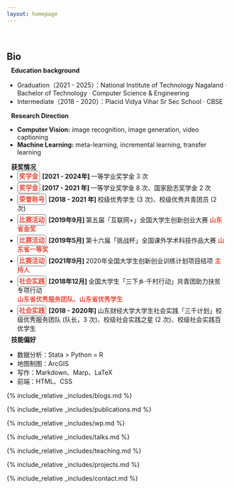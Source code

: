 ```yaml
---
layout: homepage
---
```



<h1 id="about-me"></h1>

<h2 style="margin: 60px 0px 10px;">Bio</h2>

<h4 style="margin:0 10px 0;">Education background</h4>

- Graduation（2021 - 2025）：National Institute of Technology Nagaland · Bachelor of Technology · Computer Science & Engineering
- Intermediate（2018 - 2020）：Placid Vidya Vihar Sr Sec School · CBSE

<h4 style="margin:0 10px 0;">Research Direction</h4>

- **Computer Vision:** image recognition, image generation, video captioning
- **Machine Learning:** meta-learning, incremental learning, transfer learning

<h4 style="margin:0 10px 0;">获奖情况</h4>

<ul style="margin:0 10px 0px;">
  <li style="margin:0 0 5px; margin-left: -10px"><strong style="color:#e74d3c; border:0.6px solid #757575; padding: 3px;font-size: 0.9rem; border-radius:5px; margin-right: 5px">奖学金</strong><strong>[2021 - 2024年] </strong> 一等学业奖学金 3 次 </li>  
  <li style="margin:0 0 5px; margin-left: -10px"><strong style="color:#e74d3c; border:0.6px solid #757575; padding: 3px;font-size: 0.9rem; border-radius:5px; margin-right: 5px">奖学金</strong><strong>[2017 - 2021&nbsp;年] </strong> 一等学业奖学金 8 次、国家励志奖学金 2 次 </li>  
  <li style="margin:0 0 5px; margin-left: -10px"><strong style="color:#e74d3c; border:0.6px solid #757575; padding: 3px;font-size: 0.9rem; border-radius:5px; margin-right: 5px">荣誉称号</strong><strong>[2018 - 2021&nbsp;年] </strong> 校级优秀学生 (3 次)、校级优秀共青团员 (2 次)</li>  
  <li style="margin:0 0 5px; margin-left: -10px"><strong style="color:#e74d3c; border:0.6px solid #757575; padding: 3px;font-size: 0.9rem; border-radius:5px; margin-right: 5px">比赛活动</strong><strong>[2019年9月] </strong> 第五届「互联网+」全国大学生创新创业大赛 <strong style="color:#e74d3c">山东省金奖</strong></li>
  <li style="margin:0 0 5px; margin-left: -10px"><strong style="color:#e74d3c; border:0.6px solid #757575; padding: 3px;font-size: 0.9rem; border-radius:5px; margin-right: 5px">比赛活动</strong><strong>[2019年5月] </strong> 第十六届「挑战杯」全国课外学术科技作品大赛 <strong style="color:#e74d3c">山东省一等奖</strong></li>
  <li style="margin:0 0 5px; margin-left: -10px"><strong style="color:#e74d3c; border:0.6px solid #757575; padding: 3px;font-size: 0.9rem; border-radius:5px;margin-right: 5px">比赛活动</strong><strong>[2021年9月] </strong> 2020年全国大学生创新创业训练计划项目结项 <strong style="color:#e74d3c">主持人</strong></li>
  <li style="margin:0 0 5px; margin-left: -10px"><strong style="color:#e74d3c; border:0.6px solid #757575; padding: 3px;font-size: 0.9rem; border-radius:5px;margin-right: 5px">社会实践</strong><strong>[2018年12月] </strong> 全国大学生「三下乡·千村行动」共青团助力扶贫专项行动 <strong style="color:#e74d3c"><br>山东省优秀服务团队、山东省优秀学生</strong></li>
  <li style="margin:0 0 5px; margin-left: -10px"><strong style="color:#e74d3c; border:0.6px solid #757575; padding: 3px;font-size: 0.9rem; border-radius:5px;margin-right: 5px">社会实践</strong><strong>[2018 - 2020年] </strong> 山东财经大学大学生社会实践「三千计划」校级优秀服务团队 (队长，3 次)、校级社会实践之星 (2 次)、校级社会实践百优学生</li>
</ul>

<h4 style="margin:0 10px 0;">技能偏好</h4>

- 数据分析：Stata > Python = R
- 地图制图：ArcGIS 
- 写作：Markdown、Marp、LaTeX
- 前端：HTML、CSS

{% include_relative _includes/blogs.md %}

{% include_relative _includes/publications.md %}

{% include_relative _includes/wp.md %}

{% include_relative _includes/talks.md %}

{% include_relative _includes/teaching.md %}

{% include_relative _includes/projects.md %}

{% include_relative _includes/contact.md %}

